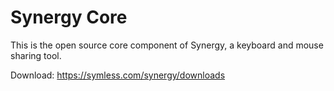 # Synergy Core

This is the open source core component of Synergy, a keyboard and mouse sharing tool.

Download: https://symless.com/synergy/downloads
